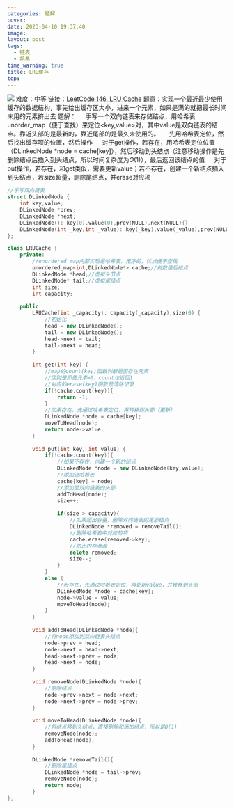 ```yaml
---
categories: 题解
cover: 
date: 2023-04-10 19:37:40
image: 
layout: post
tags:
  - 链表
  - 哈希
time_warning: true
title: LRU缓存
top: 
---
```


![](https://fastly.jsdelivr.net/gh/remnantsaint/hexoImage@main/20230410194125.png)
难度：中等
链接：[LeetCode 146. LRU Cache](https://leetcode.cn/problems/lru-cache/)
题意：实现一个最近最少使用缓存的数据结构，事先给出缓存区大小，进来一个元素，如果是满的就把最长时间未用的元素挤出去
题解：
&emsp; 手写一个双向链表来存储结点，用哈希表unorder_map（便于查找）来定位<key,value>对，其中value是双向链表的结点。靠近头部的是最新的，靠近尾部的是最久未使用的。
&emsp; 先用哈希表定位，然后找出缓存项的位置，然后操作
&emsp; 对于get操作，若存在，用哈希表定位位置（DLinkedNode *node = cache[key]），然后移动到头结点（注意移动操作是先删除结点后插入到头结点，所以时间复杂度为$O(1)$），最后返回该结点的值
&emsp; 对于put操作，若存在，和get类似，需要更新value；若不存在，创建一个新结点插入到头结点，若size超量，删除尾结点，并erase对应项
```c++
//手写双向链表
struct DLinkedNode {
	int key,value;
	DLinkedNode *prev;
	DLinkedNode *next;
	DLinkedNode(): key(0),value(0),prev(NULL),next(NULL){}
	DLinkedNode(int _key,int _value): key(_key),value(_value),prev(NULL), next(NULL){}
};

class LRUCache {
	private:
		//unordered_map内部实现是哈希表，无序的，优点便于查找
		unordered_map<int,DLinkedNode*> cache;//前数值后结点
		DLinkedNode *head;//虚拟头节点
		DLinkedNode* tail;//虚拟尾结点
		int size;
		int capacity;
		
	public:
		LRUCache(int _capacity): capacity(_capacity),size(0) {
			//初始化
			head = new DLinkedNode();
			tail = new DLinkedNode();
			head->next = tail;
			tail->next = head;
		}
		
		int get(int key) {
			//map的count(key)函数判断是否存在元素
			//区别是即使元素=0，count也返回1
			//对应的erase(key)函数是清除记录
			if(!cache.count(key)){
				return -1;
			}
			//如果存在，先通过哈希表定位，再转移到头部（更新）
			DLinkedNode *node = cache[key];
			moveToHead(node);
			return node->value;
		}
		
		void put(int key, int value) {
			if(!cache.count(key)){
				//如果不存在，创建一个新的结点
				DLinkedNode *node = new DLinkedNode(key,value);
				//添加进哈希表
				cache[key] = node;
				//添加至双向链表的头部
				addToHead(node);
				size++;
				
				if(size > capacity){
					//如果超出容量，删除双向链表的尾部结点
					DLinkedNode *removed = removeTail();
					//删除哈希表中对应的项
					cache.erase(removed->key);
					//防止内存泄漏
					delete removed;
					size--;
				}
			}
			else {
				//若存在，先通过哈希表定位，再更新value，并转移到头部
				DLinkedNode *node = cache[key];
				node->value = value;
				moveToHead(node);
			}
		}
		
		void addToHead(DLinkedNode *node){
			//将node添加到双向链表头结点
			node->prev = head;
			node->next = head->next;
			head->next->prev = node;
			head->next = node;
		}
		
		void removeNode(DLinkedNode *node){
			//删除结点
			node->prev->next = node->next;
			node->next->prev = node->prev;
		}
		
		void moveToHead(DLinkedNode *node){
			//将结点移到头结点，直接删除和添加结点，所以是O(1)
			removeNode(node);
			addToHead(node);
		}
		
		DLinkedNode *removeTail(){
			//删除尾结点
			DLinkedNode *node = tail->prev;
			removeNode(node);
			return node;
		}
};
```